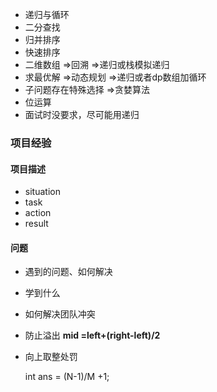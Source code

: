 - 递归与循环
- 二分查找
- 归并排序
- 快速排序
- 二维数组 $\Rightarrow$回溯 $\Rightarrow$递归或栈模拟递归
- 求最优解 $\Rightarrow$动态规划 $\Rightarrow$递归或者dp数组加循环
- 子问题存在特殊选择 $\Rightarrow$贪婪算法
- 位运算
- 面试时没要求，尽可能用递归

### 项目经验
#### 项目描述
- situation
- task
- action
- result
#### 问题
- 遇到的问题、如何解决
- 学到什么
- 如何解决团队冲突
- 防止溢出 **mid =left+(right-left)/2**
-   向上取整处罚  

    int ans = (N-1)/M +1;

<!--stackedit_data:
eyJoaXN0b3J5IjpbLTkzODU1ODc4LC04NDM4NjcxMTAsLTkwMz
AwMTcwMCw0NDQ0MTU0LC0xNjI0NzA4NzY4LDE4ODg1MDEwMzld
fQ==
-->
